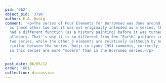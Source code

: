 ```yaml
---
pid: '662'
object_pid: '3796'
author: E.A. Honig
comment: '<p>The series of Four Elements for Borromoeo was done around the same time
  as these other two but it was not originally intended as a series, that is, "Earth"
  had a different function (as a history painting) before it was turned into an element
  allegory. That''s why it is so different from the "Earth" pictures in the the other
  two series, while the other 3 elements are relatively (although by no means entirely)
  similar between the series. Buijs in Lyons 1991 comments, correctly, that the landscapes
  in this series are more "modern" than in the Borromeo series.</p>

  '
post_date: 06/05/12
order: '661'
collection: discussion
---
```

